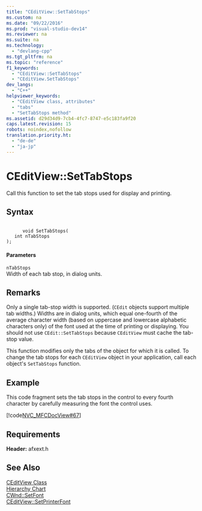 ```yaml
---
title: "CEditView::SetTabStops"
ms.custom: na
ms.date: "09/22/2016"
ms.prod: "visual-studio-dev14"
ms.reviewer: na
ms.suite: na
ms.technology: 
  - "devlang-cpp"
ms.tgt_pltfrm: na
ms.topic: "reference"
f1_keywords: 
  - "CEditView::SetTabStops"
  - "CEditView.SetTabStops"
dev_langs: 
  - "C++"
helpviewer_keywords: 
  - "CEditView class, attributes"
  - "tabs"
  - "SetTabStops method"
ms.assetid: d29d34d9-7cb4-4fc7-8747-e5c183fa9f20
caps.latest.revision: 15
robots: noindex,nofollow
translation.priority.ht: 
  - "de-de"
  - "ja-jp"
---
```

# CEditView::SetTabStops
Call this function to set the tab stops used for display and printing.  
  
## Syntax  
  
```  
  
      void SetTabStops(  
   int nTabStops   
);  
```  
  
#### Parameters  
 `nTabStops`  
 Width of each tab stop, in dialog units.  
  
## Remarks  
 Only a single tab-stop width is supported. (`CEdit` objects support multiple tab widths.) Widths are in dialog units, which equal one-fourth of the average character width (based on uppercase and lowercase alphabetic characters only) of the font used at the time of printing or displaying. You should not use `CEdit::SetTabStops` because `CEditView` must cache the tab-stop value.  
  
 This function modifies only the tabs of the object for which it is called. To change the tab stops for each `CEditView` object in your application, call each object's `SetTabStops` function.  
  
## Example  
 This code fragment sets the tab stops in the control to every fourth character by carefully measuring the font the control uses.  
  
 [!code[NVC_MFCDocView#67](../vs140/codesnippet/CPP/ceditview--settabstops_1.cpp)]  
  
## Requirements  
 **Header:** afxext.h  
  
## See Also  
 [CEditView Class](../vs140/ceditview-class.md)   
 [Hierarchy Chart](../vs140/hierarchy-chart.md)   
 [CWnd::SetFont](../vs140/cwnd--setfont.md)   
 [CEditView::SetPrinterFont](../vs140/ceditview--setprinterfont.md)